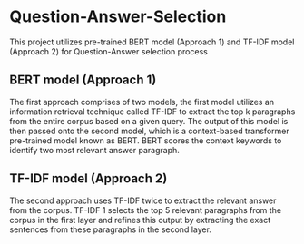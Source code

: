 # Question-Answer-Selection
This project utilizes pre-trained BERT model (Approach 1) and TF-IDF model (Approach 2) for Question-Answer selection process

## BERT model (Approach 1)
The first approach comprises of two models, the first model utilizes an information retrieval technique called TF-IDF to extract the top k paragraphs from the entire corpus based on a given query. The output of this model is then passed onto the second model, which is a context-based transformer pre-trained model known as BERT. BERT scores the context keywords to identify two most relevant answer paragraph.

## TF-IDF model (Approach 2)
The second approach uses TF-IDF twice to extract the relevant answer from the corpus. TF-IDF 1 selects the top 5 relevant paragraphs from the corpus in the first layer and refines this output by extracting the exact sentences from these paragraphs in the second layer.

